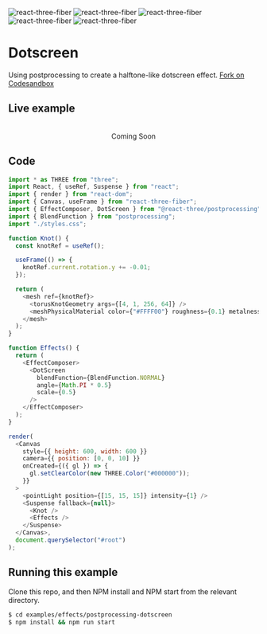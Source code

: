 ![react-three-fiber](https://img.shields.io/badge/dynamic/json?url=https://raw.githubusercontent.com/onion2k/r3f-by-example/develop/examples/effects/postprocessing-dotscreen/package.json&label=react-three-fiber&query=$.dependencies['react-three-fiber']&color=green) ![react-three-fiber](https://img.shields.io/badge/dynamic/json?url=https://raw.githubusercontent.com/onion2k/r3f-by-example/develop/examples/effects/postprocessing-dotscreen/package.json&label=three&query=$.dependencies['three']&color=green) ![react-three-fiber](https://img.shields.io/badge/dynamic/json?url=https://raw.githubusercontent.com/onion2k/r3f-by-example/develop/examples/effects/postprocessing-dotscreen/package.json&label=@react-three/drei&query=$.dependencies['@react-three/drei']&color=green) ![react-three-fiber](https://img.shields.io/badge/dynamic/json?url=https://raw.githubusercontent.com/onion2k/r3f-by-example/develop/examples/effects/postprocessing-dotscreen/package.json&label=@react-three/postprocessing&query=$.dependencies['@react-three/postprocessing']&color=green) ![react-three-fiber](https://img.shields.io/badge/dynamic/json?url=https://raw.githubusercontent.com/onion2k/r3f-by-example/develop/examples/effects/postprocessing-dotscreen/package.json&label=postprocessing&query=$.dependencies['postprocessing']&color=green)

# Dotscreen

Using postprocessing to create a halftone-like dotscreen effect. [Fork on Codesandbox](https://githubbox.com/onion2k/r3f-by-example/tree/develop/examples/effects/postprocessing-dotscreen)

## Live example
<div align="center">
  <br>
Coming Soon
  <br>
</div>

## Code
```js
import * as THREE from "three";
import React, { useRef, Suspense } from "react";
import { render } from "react-dom";
import { Canvas, useFrame } from "react-three-fiber";
import { EffectComposer, DotScreen } from "@react-three/postprocessing";
import { BlendFunction } from "postprocessing";
import "./styles.css";

function Knot() {
  const knotRef = useRef();

  useFrame(() => {
    knotRef.current.rotation.y += -0.01;
  });

  return (
    <mesh ref={knotRef}>
      <torusKnotGeometry args={[4, 1, 256, 64]} />
      <meshPhysicalMaterial color={"#FFFF00"} roughness={0.1} metalness={0.4} />
    </mesh>
  );
}

function Effects() {
  return (
    <EffectComposer>
      <DotScreen
        blendFunction={BlendFunction.NORMAL}
        angle={Math.PI * 0.5}
        scale={0.5}
      />
    </EffectComposer>
  );
}

render(
  <Canvas
    style={{ height: 600, width: 600 }}
    camera={{ position: [0, 0, 10] }}
    onCreated={({ gl }) => {
      gl.setClearColor(new THREE.Color("#000000"));
    }}
  >
    <pointLight position={[15, 15, 15]} intensity={1} />
    <Suspense fallback={null}>
      <Knot />
      <Effects />
    </Suspense>
  </Canvas>,
  document.querySelector("#root")
);

```

## Running this example

Clone this repo, and then NPM install and NPM start from the relevant directory.

```bash
$ cd examples/effects/postprocessing-dotscreen
$ npm install && npm run start
```